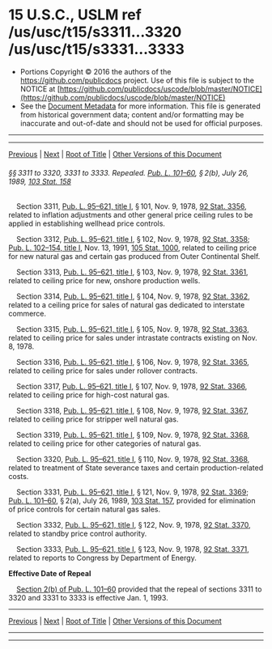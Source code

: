 ---
---

# 15 U.S.C., USLM ref /us/usc/t15/s3311...3320 /us/usc/t15/s3331...3333

* Portions Copyright © 2016 the authors of the https://github.com/publicdocs project.
  Use of this file is subject to the NOTICE at [https://github.com/publicdocs/uscode/blob/master/NOTICE](https://github.com/publicdocs/uscode/blob/master/NOTICE)
* See the [Document Metadata](././../../../../..//README.md) for more information.
  This file is generated from historical government data; content and/or formatting may be inaccurate and out-of-date and should not be used for official purposes.

----------
----------

[Previous](./../../../../..//us/usc/t15/ch60/schI/m__us_usc_t15_ch60_schI.md) | [Next](./../../../../..//us/usc/t15/ch60/schII/m__us_usc_t15_ch60_schII.md) | [Root of Title](./../../../../../) | [Other Versions of this Document](https://publicdocs.github.io/go/links?ns=uslm&ref=%2Fus%2Fusc%2Ft15%2Fs3311...3320+%2Fus%2Fusc%2Ft15%2Fs3331...3333)

###### §§ 3311 to 3320, 3331 to 3333. Repealed. [Pub. L. 101–60][/us/pl/101/60], § 2(b), July 26, 1989, [103 Stat. 158][/us/stat/103/158]

    Section 3311, [Pub. L. 95–621, title I][/us/pl/95/621/tI], § 101, Nov. 9, 1978, [92 Stat. 3356][/us/stat/92/3356], related to inflation adjustments and other general price ceiling rules to be applied in establishing wellhead price controls.

    Section 3312, [Pub. L. 95–621, title I][/us/pl/95/621/tI], § 102, Nov. 9, 1978, [92 Stat. 3358][/us/stat/92/3358]; [Pub. L. 102–154, title I][/us/pl/102/154/tI], Nov. 13, 1991, [105 Stat. 1000][/us/stat/105/1000], related to ceiling price for new natural gas and certain gas produced from Outer Continental Shelf.

    Section 3313, [Pub. L. 95–621, title I][/us/pl/95/621/tI], § 103, Nov. 9, 1978, [92 Stat. 3361][/us/stat/92/3361], related to ceiling price for new, onshore production wells.

    Section 3314, [Pub. L. 95–621, title I][/us/pl/95/621/tI], § 104, Nov. 9, 1978, [92 Stat. 3362][/us/stat/92/3362], related to a ceiling price for sales of natural gas dedicated to interstate commerce.

    Section 3315, [Pub. L. 95–621, title I][/us/pl/95/621/tI], § 105, Nov. 9, 1978, [92 Stat. 3363][/us/stat/92/3363], related to ceiling price for sales under intrastate contracts existing on Nov. 8, 1978.

    Section 3316, [Pub. L. 95–621, title I][/us/pl/95/621/tI], § 106, Nov. 9, 1978, [92 Stat. 3365][/us/stat/92/3365], related to ceiling price for sales under rollover contracts.

    Section 3317, [Pub. L. 95–621, title I][/us/pl/95/621/tI], § 107, Nov. 9, 1978, [92 Stat. 3366][/us/stat/92/3366], related to ceiling price for high-cost natural gas.

    Section 3318, [Pub. L. 95–621, title I][/us/pl/95/621/tI], § 108, Nov. 9, 1978, [92 Stat. 3367][/us/stat/92/3367], related to ceiling price for stripper well natural gas.

    Section 3319, [Pub. L. 95–621, title I][/us/pl/95/621/tI], § 109, Nov. 9, 1978, [92 Stat. 3368][/us/stat/92/3368], related to ceiling price for other categories of natural gas.

    Section 3320, [Pub. L. 95–621, title I][/us/pl/95/621/tI], § 110, Nov. 9, 1978, [92 Stat. 3368][/us/stat/92/3368], related to treatment of State severance taxes and certain production-related costs.

    Section 3331, [Pub. L. 95–621, title I][/us/pl/95/621/tI], § 121, Nov. 9, 1978, [92 Stat. 3369][/us/stat/92/3369]; [Pub. L. 101–60][/us/pl/101/60], § 2(a), July 26, 1989, [103 Stat. 157][/us/stat/103/157], provided for elimination of price controls for certain natural gas sales.

    Section 3332, [Pub. L. 95–621, title I][/us/pl/95/621/tI], § 122, Nov. 9, 1978, [92 Stat. 3370][/us/stat/92/3370], related to standby price control authority.

    Section 3333, [Pub. L. 95–621, title I][/us/pl/95/621/tI], § 123, Nov. 9, 1978, [92 Stat. 3371][/us/stat/92/3371], related to reports to Congress by Department of Energy.

 __Effective Date of Repeal__ 

    [Section 2(b) of Pub. L. 101–60][/us/pl/101/60/s2/b] provided that the repeal of sections 3311 to 3320 and 3331 to 3333 is effective Jan. 1, 1993.

----------

[Previous](./../../../../..//us/usc/t15/ch60/schI/m__us_usc_t15_ch60_schI.md) | [Next](./../../../../..//us/usc/t15/ch60/schII/m__us_usc_t15_ch60_schII.md) | [Root of Title](./../../../../../) | [Other Versions of this Document](https://publicdocs.github.io/go/links?ns=uslm&ref=%2Fus%2Fusc%2Ft15%2Fs3311...3320+%2Fus%2Fusc%2Ft15%2Fs3331...3333)

----------
----------

[/us/pl/101/60]: https://publicdocs.github.io/go/links?ns=uslm&ref=%2Fus%2Fpl%2F101%2F60
[/us/stat/103/158]: https://publicdocs.github.io/go/links?ns=uslm&ref=%2Fus%2Fstat%2F103%2F158
[/us/pl/95/621/tI]: https://publicdocs.github.io/go/links?ns=uslm&ref=%2Fus%2Fpl%2F95%2F621%2FtI
[/us/stat/92/3356]: https://publicdocs.github.io/go/links?ns=uslm&ref=%2Fus%2Fstat%2F92%2F3356
[/us/pl/95/621/tI]: https://publicdocs.github.io/go/links?ns=uslm&ref=%2Fus%2Fpl%2F95%2F621%2FtI
[/us/stat/92/3358]: https://publicdocs.github.io/go/links?ns=uslm&ref=%2Fus%2Fstat%2F92%2F3358
[/us/pl/102/154/tI]: https://publicdocs.github.io/go/links?ns=uslm&ref=%2Fus%2Fpl%2F102%2F154%2FtI
[/us/stat/105/1000]: https://publicdocs.github.io/go/links?ns=uslm&ref=%2Fus%2Fstat%2F105%2F1000
[/us/pl/95/621/tI]: https://publicdocs.github.io/go/links?ns=uslm&ref=%2Fus%2Fpl%2F95%2F621%2FtI
[/us/stat/92/3361]: https://publicdocs.github.io/go/links?ns=uslm&ref=%2Fus%2Fstat%2F92%2F3361
[/us/pl/95/621/tI]: https://publicdocs.github.io/go/links?ns=uslm&ref=%2Fus%2Fpl%2F95%2F621%2FtI
[/us/stat/92/3362]: https://publicdocs.github.io/go/links?ns=uslm&ref=%2Fus%2Fstat%2F92%2F3362
[/us/pl/95/621/tI]: https://publicdocs.github.io/go/links?ns=uslm&ref=%2Fus%2Fpl%2F95%2F621%2FtI
[/us/stat/92/3363]: https://publicdocs.github.io/go/links?ns=uslm&ref=%2Fus%2Fstat%2F92%2F3363
[/us/pl/95/621/tI]: https://publicdocs.github.io/go/links?ns=uslm&ref=%2Fus%2Fpl%2F95%2F621%2FtI
[/us/stat/92/3365]: https://publicdocs.github.io/go/links?ns=uslm&ref=%2Fus%2Fstat%2F92%2F3365
[/us/pl/95/621/tI]: https://publicdocs.github.io/go/links?ns=uslm&ref=%2Fus%2Fpl%2F95%2F621%2FtI
[/us/stat/92/3366]: https://publicdocs.github.io/go/links?ns=uslm&ref=%2Fus%2Fstat%2F92%2F3366
[/us/pl/95/621/tI]: https://publicdocs.github.io/go/links?ns=uslm&ref=%2Fus%2Fpl%2F95%2F621%2FtI
[/us/stat/92/3367]: https://publicdocs.github.io/go/links?ns=uslm&ref=%2Fus%2Fstat%2F92%2F3367
[/us/pl/95/621/tI]: https://publicdocs.github.io/go/links?ns=uslm&ref=%2Fus%2Fpl%2F95%2F621%2FtI
[/us/stat/92/3368]: https://publicdocs.github.io/go/links?ns=uslm&ref=%2Fus%2Fstat%2F92%2F3368
[/us/pl/95/621/tI]: https://publicdocs.github.io/go/links?ns=uslm&ref=%2Fus%2Fpl%2F95%2F621%2FtI
[/us/stat/92/3368]: https://publicdocs.github.io/go/links?ns=uslm&ref=%2Fus%2Fstat%2F92%2F3368
[/us/pl/95/621/tI]: https://publicdocs.github.io/go/links?ns=uslm&ref=%2Fus%2Fpl%2F95%2F621%2FtI
[/us/stat/92/3369]: https://publicdocs.github.io/go/links?ns=uslm&ref=%2Fus%2Fstat%2F92%2F3369
[/us/pl/101/60]: https://publicdocs.github.io/go/links?ns=uslm&ref=%2Fus%2Fpl%2F101%2F60
[/us/stat/103/157]: https://publicdocs.github.io/go/links?ns=uslm&ref=%2Fus%2Fstat%2F103%2F157
[/us/pl/95/621/tI]: https://publicdocs.github.io/go/links?ns=uslm&ref=%2Fus%2Fpl%2F95%2F621%2FtI
[/us/stat/92/3370]: https://publicdocs.github.io/go/links?ns=uslm&ref=%2Fus%2Fstat%2F92%2F3370
[/us/pl/95/621/tI]: https://publicdocs.github.io/go/links?ns=uslm&ref=%2Fus%2Fpl%2F95%2F621%2FtI
[/us/stat/92/3371]: https://publicdocs.github.io/go/links?ns=uslm&ref=%2Fus%2Fstat%2F92%2F3371
[/us/pl/101/60/s2/b]: https://publicdocs.github.io/go/links?ns=uslm&ref=%2Fus%2Fpl%2F101%2F60%2Fs2%2Fb



